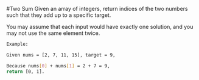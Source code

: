 #Two Sum
Given an array of integers, return indices of the two numbers such that they add up to a specific target.

You may assume that each input would have exactly one solution, and you may not use the same element twice.

```sh
Example:

Given nums = [2, 7, 11, 15], target = 9,

Because nums[0] + nums[1] = 2 + 7 = 9,
return [0, 1].
```